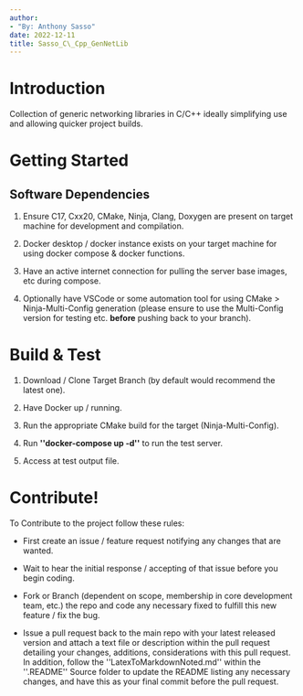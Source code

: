 ```yaml
---
author:
- "By: Anthony Sasso"
date: 2022-12-11
title: Sasso_C\_Cpp_GenNetLib
---
```


# Introduction

Collection of generic networking libraries in C/C++ ideally simplifying
use and allowing quicker project builds.

# Getting Started

## Software Dependencies

1.  Ensure C17, Cxx20, CMake, Ninja, Clang, Doxygen are present on
    target machine for development and compilation.

2.  Docker desktop / docker instance exists on your target machine for
    using docker compose & docker functions.

3.  Have an active internet connection for pulling the server base
    images, etc during compose.

4.  Optionally have VSCode or some automation tool for using CMake \>
    Ninja-Multi-Config generation (please ensure to use the Multi-Config
    version for testing etc. **before** pushing back to your branch).

# Build & Test

1.  Download / Clone Target Branch (by default would recommend the
    latest one).

2.  Have Docker up / running.

3.  Run the appropriate CMake build for the target (Ninja-Multi-Config).

4.  Run **''docker-compose up -d''** to run the test server.

5.  Access at test output file.

# Contribute!

To Contribute to the project follow these rules:

-   First create an issue / feature request notifying any changes that
    are wanted.

-   Wait to hear the initial response / accepting of that issue before
    you begin coding.

-   Fork or Branch (dependent on scope, membership in core development
    team, etc.) the repo and code any necessary fixed to fulfill this
    new feature / fix the bug.

-   Issue a pull request back to the main repo with your latest released
    version and attach a text file or description within the pull
    request detailing your changes, additions, considerations with this
    pull request. In addition, follow the ''LatexToMarkdownNoted.md''
    within the ''.README'' Source folder to update the README listing
    any necessary changes, and have this as your final commit before the
    pull request.
